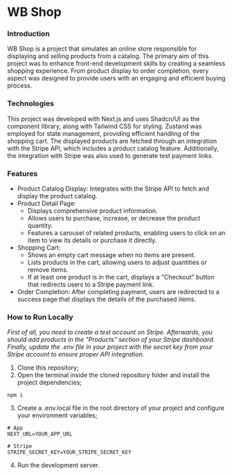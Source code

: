 # WB Shop

### Introduction

WB Shop is a project that simulates an online store responsible for displaying and selling products from a catalog. The primary aim of this project was to enhance front-end development skills by creating a seamless shopping experience. From product display to order completion, every aspect was designed to provide users with an engaging and efficient buying process.

### Technologies

This project was developed with Next.js and uses Shadcn/UI as the component library, along with Tailwind CSS for styling. Zustand was employed for state management, providing efficient handling of the shopping cart. The displayed products are fetched through an integration with the Stripe API, which includes a product catalog feature. Additionally, the integration with Stripe was also used to generate test payment links.

### Features

- Product Catalog Display: Integrates with the Stripe API to fetch and display the product catalog.
- Product Detail Page:
  - Displays comprehensive product information.
  - Allows users to purchase, increase, or decrease the product quantity.
  - Features a carousel of related products, enabling users to click on an item to view its details or purchase it directly.
- Shopping Cart:
  - Shows an empty cart message when no items are present.
  - Lists products in the cart, allowing users to adjust quantities or remove items.
  - If at least one product is in the cart, displays a "Checkout" button that redirects users to a Stripe payment link.
- Order Completion: After completing payment, users are redirected to a success page that displays the details of the purchased items.

### How to Run Locally

*First of all, you need to create a test account on Stripe. Afterwards, you should add products in the "Products" section of your Stripe dashboard. Finally, update the .env file in your project with the secret key from your Stripe account to ensure proper API integration.*

1) Clone this repository;
2) Open the terminal inside the cloned repository folder and install the project dependencies;
```
npm i
```
3) Create a .env.local file in the root directory of your project and configure your environment variables;
```
# App
NEXT_URL=YOUR_APP_URL

# Stripe
STRIPE_SECRET_KEY=YOUR_STRIPE_SECRET_KEY
```
4) Run the development server.